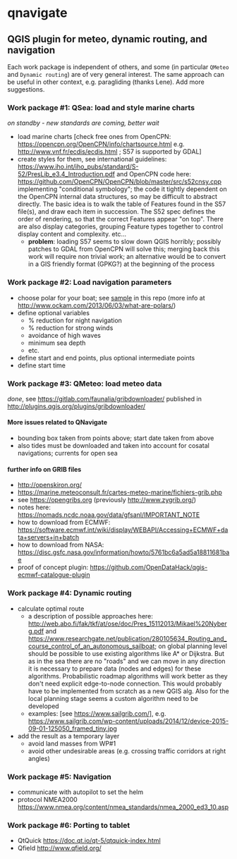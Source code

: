 # qnavigate
## QGIS plugin for meteo, dynamic routing, and navigation

Each work package is independent of others, and some (in particular `QMeteo` and `Dynamic routing`) are of very general interest.
The same approach can be useful in other context, e.g. paragliding (thanks Lene). Add more suggestions.

### Work package #1: QSea: load and style marine charts
*on standby - new standards are coming, better wait*
* load marine charts [check free ones from OpenCPN: https://opencpn.org/OpenCPN/info/chartsource.html 
e.g. http://www.vnf.fr/ecdis/ecdis.html ; S57 is supported by GDAL]
* create styles for them, see international guidelines: https://www.iho.int/iho_pubs/standard/S-52/PresLib_e3.4_Introduction.pdf and OpenCPN code here: https://github.com/OpenCPN/OpenCPN/blob/master/src/s52cnsy.cpp implementing "conditional symbology"; the code it tightly dependent on the OpenCPN internal data structures, so may be difficult to abstract directly. The basic idea is to walk the table of Features found in the S57 file(s), and draw each item in succession.  The S52 spec defines the order of rendering, so that the correct Features appear "on top".  There are also display categories, grouping Feature types together to control display content and complexity. etc...
  * **problem**: loading S57 seems to slow down QGIS horribly; possibly patches to GDAL from OpenCPN will solve this; merging back this work will require non trivial work; an alternative would be to convert in a GIS friendly format (GPKG?) at the beginning of the process

### Work package #2: Load navigation parameters
* choose polar for your boat; see [sample](./sunodyssey36i.pol) in this repo (more info at http://www.ockam.com/2013/06/03/what-are-polars/)
* define optional variables
  * % reduction for night navigation
  * % reduction for strong winds
  * avoidance of high waves
  * minimum sea depth
  * etc.
* define start and end points, plus optional intermediate points
* define start time

### Work package #3: QMeteo: load meteo data

*done*, see https://gitlab.com/faunalia/gribdownloader/ published in http://plugins.qgis.org/plugins/gribdownloader/

#### More issues related to QNavigate
* bounding box taken from points above; start date taken from above 
* also tides must be downloaded and taken into account for cosatal navigations; currents for open sea

#### further info on GRIB files
* http://openskiron.org/
* https://marine.meteoconsult.fr/cartes-meteo-marine/fichiers-grib.php
* see https://opengribs.org (previously http://www.zygrib.org/)
* notes here: https://nomads.ncdc.noaa.gov/data/gfsanl/IMPORTANT_NOTE 
* how to download from ECMWF: https://software.ecmwf.int/wiki/display/WEBAPI/Accessing+ECMWF+data+servers+in+batch
* how to download from NASA: https://disc.gsfc.nasa.gov/information/howto/5761bc6a5ad5a18811681bae
* proof of concept plugin: https://github.com/OpenDataHack/qgis-ecmwf-catalogue-plugin

### Work package #4: Dynamic routing
* calculate optimal route
  * a description of possible approaches here: http://web.abo.fi/fak/tkf/at/ose/doc/Pres_15112013/Mikael%20Nyberg.pdf and https://www.researchgate.net/publication/280105634_Routing_and_course_control_of_an_autonomous_sailboat; on global planning level should be possible to use existing algorithms like A* or Dijkstra. But as in the sea there are no "roads" and we can move in any direction it is necessary to prepare data (nodes and edges) for these algorithms. Probabilistic
roadmap algorithms will work better as they don't need explicit edge-to-node connection. This would probably have to be implemented from scratch as a new QGIS alg. Also for the local planning stage seems a custom algorithm need to be developed
  * examples: [see https://www.sailgrib.com/], e.g. https://www.sailgrib.com/wp-content/uploads/2014/12/device-2015-09-01-125050_framed_tiny.jpg
* add the result as a temporary layer
  * avoid land masses from WP#1
  * avoid other undesirable areas (e.g. crossing traffic corridors at right angles)

### Work package #5: Navigation
* communicate with autopilot to set the helm
* protocol NMEA2000 https://www.nmea.org/content/nmea_standards/nmea_2000_ed3_10.asp

### Work package #6: Porting to tablet
* QtQuick https://doc.qt.io/qt-5/qtquick-index.html
* Qfield http://www.qfield.org/
